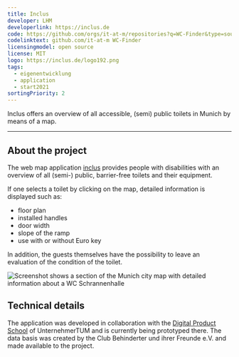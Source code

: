 ```yaml
---
title: Inclus
developer: LHM
developerlink: https://inclus.de
code: https://github.com/orgs/it-at-m/repositories?q=WC-Finder&type=source
codelinktext: github.com/it-at-m WC-Finder
licensingmodel: open source
license: MIT
logo: https://inclus.de/logo192.png
tags:
  - eigenentwicklung
  - application
  - start2021
sortingPriority: 2
---
```


Inclus offers an overview of all accessible, (semi) public toilets in Munich by means of a map.

---

## About the project

The web map application [inclus](https://inclus.de) provides people with disabilities with an overview of all (semi-) public, barrier-free toilets and their equipment.

If one selects a toilet by clicking on the map, detailed information is displayed such as:

- floor plan
- installed handles
- door width
- slope of the ramp
- use with or without Euro key

In addition, the guests themselves have the possibility to leave an evaluation of the condition of the toilet.

![Screenshot shows a section of the Munich city map with detailed information about a WC Schrannenhalle](/inhouse/Inclus_Screenshot.jpg)

## Technical details

The application was developed in collaboration with the [Digital Product School](https://www.digitalproductschool.io) of UnternehmerTUM and is currently being prototyped there. The data basis was created by the Club Behinderter und ihrer Freunde e.V. and made available to the project.
